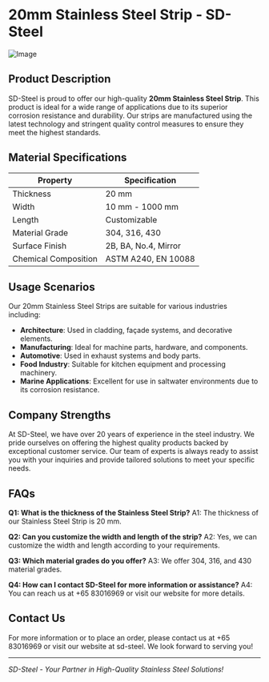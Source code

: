 # 20mm Stainless Steel Strip - SD-Steel

![Image](https://github.com/user-attachments/assets/2567258e-e124-4816-932d-1809bd27ef0b)

## Product Description

SD-Steel is proud to offer our high-quality **20mm Stainless Steel Strip**. This product is ideal for a wide range of applications due to its superior corrosion resistance and durability. Our strips are manufactured using the latest technology and stringent quality control measures to ensure they meet the highest standards.

## Material Specifications

| Property             | Specification            |
|----------------------|--------------------------|
| Thickness            | 20 mm                    |
| Width                | 10 mm - 1000 mm          |
| Length               | Customizable             |
| Material Grade       | 304, 316, 430           |
| Surface Finish       | 2B, BA, No.4, Mirror     |
| Chemical Composition | ASTM A240, EN 10088      |

## Usage Scenarios

Our 20mm Stainless Steel Strips are suitable for various industries including:
- **Architecture**: Used in cladding, façade systems, and decorative elements.
- **Manufacturing**: Ideal for machine parts, hardware, and components.
- **Automotive**: Used in exhaust systems and body parts.
- **Food Industry**: Suitable for kitchen equipment and processing machinery.
- **Marine Applications**: Excellent for use in saltwater environments due to its corrosion resistance.

## Company Strengths

At SD-Steel, we have over 20 years of experience in the steel industry. We pride ourselves on offering the highest quality products backed by exceptional customer service. Our team of experts is always ready to assist you with your inquiries and provide tailored solutions to meet your specific needs.

## FAQs

**Q1: What is the thickness of the Stainless Steel Strip?**
A1: The thickness of our Stainless Steel Strip is 20 mm.

**Q2: Can you customize the width and length of the strip?**
A2: Yes, we can customize the width and length according to your requirements.

**Q3: Which material grades do you offer?**
A3: We offer 304, 316, and 430 material grades.

**Q4: How can I contact SD-Steel for more information or assistance?**
A4: You can reach us at +65 83016969 or visit our website for more details.

## Contact Us

For more information or to place an order, please contact us at +65 83016969 or visit our website at  sd-steel. We look forward to serving you!

---

*SD-Steel - Your Partner in High-Quality Stainless Steel Solutions!*